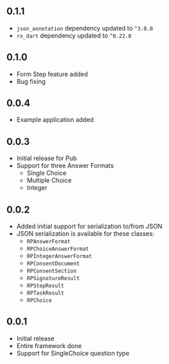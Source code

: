 ## 0.1.1
 * `json_annotation` dependency updated to `^3.0.0`
 * `rx_dart` dependency updated to `^0.22.0`

## 0.1.0
 * Form Step feature added
 * Bug fixing 

## 0.0.4
 * Example application added

## 0.0.3
 * Initial release for Pub
 * Support for three Answer Formats
    * Single Choice
    * Multiple Choice
    * Integer 

## 0.0.2
 * Added initial support for serialization to/from JSON
 * JSON serialization is available for these classes:
    * `RPAnswerFormat`
    * `RPChoiceAnswerFormat`
    * `RPIntegerAnswerFormat`
    * `RPConsentDocument`
    * `RPConsentSection`
    * `RPSignatureResult`
    * `RPStepResult`
    * `RPTaskResult`
    * `RPChoice`

## 0.0.1
 * Initial release
 * Entire framework done
 * Support for SingleChoice question type
